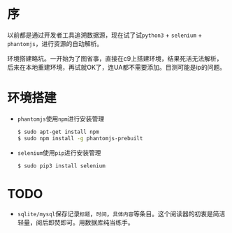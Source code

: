 #	序

以前都是通过开发者工具追溯数据源，现在试了试`python3` + `selenium` + `phantomjs`，进行资源的自动解析。

环境搭建略坑。一开始为了图省事，直接在c9上搭建环境，结果死活无法解析，后来在本地重建环境，再试就OK了，连UA都不需要添加。目测可能是ip的问题。
	
#	环境搭建

*	`phantomjs`使用`npm`进行安装管理

	```bash
	$ sudo apt-get install npm
	$ sudo npm install -g phantomjs-prebuilt
	```

*	`selenium`使用`pip`进行安装管理

	```bash
	$ sudo pip3 install selenium
	```

#	TODO

*	`sqlite/mysql`保存记录`标题`，`时间`，`具体内容`等条目。这个阅读器的初衷是简洁轻量，阅后即焚即可。用数据库纯当练手。
